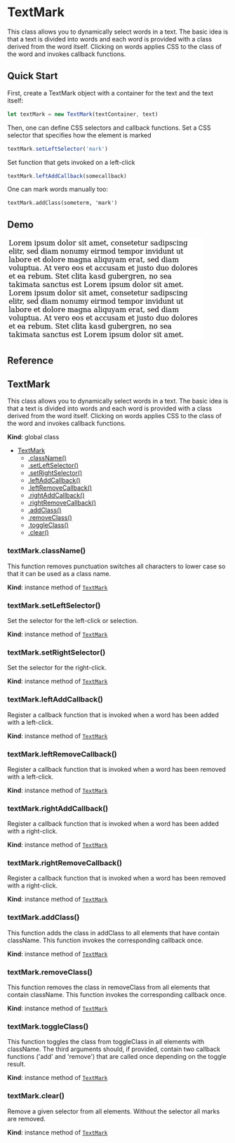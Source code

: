 # TextMark
This class allows you to dynamically select words in a text. The basic idea
is that a text is divided into words and each word is provided with a class
derived from the word itself. Clicking on words applies CSS to the class of
the word and invokes callback functions.
## Quick Start
First, create a TextMark object with a container for the text and the text
itself:
```javascript
let textMark = new TextMark(textContainer, text)
```
Then, one can define CSS selectors and callback functions.
Set a CSS selector that specifies how the element is marked
```javascript
textMark.setLeftSelector('mark')
```
Set function that gets invoked on a left-click
```javascript
textMark.leftAddCallback(somecallback)
```
One can mark words manually too:
```
textMark.addClass(someterm, 'mark')
```
## Demo
![Demo](demo.gif)
## Reference
<a name="TextMark"></a>

## TextMark
This class allows you to dynamically select words in a text. The basic idea
is that a text is divided into words and each word is provided with a class
derived from the word itself. Clicking on words applies CSS to the class of
the word and invokes callback functions.

**Kind**: global class

* [TextMark](#TextMark)
    * [.className()](#TextMark+className)
    * [.setLeftSelector()](#TextMark+setLeftSelector)
    * [.setRightSelector()](#TextMark+setRightSelector)
    * [.leftAddCallback()](#TextMark+leftAddCallback)
    * [.leftRemoveCallback()](#TextMark+leftRemoveCallback)
    * [.rightAddCallback()](#TextMark+rightAddCallback)
    * [.rightRemoveCallback()](#TextMark+rightRemoveCallback)
    * [.addClass()](#TextMark+addClass)
    * [.removeClass()](#TextMark+removeClass)
    * [.toggleClass()](#TextMark+toggleClass)
    * [.clear()](#TextMark+clear)

<a name="TextMark+className"></a>

### textMark.className()
This function removes punctuation switches all characters to lower case
so that it can be used as a class name.

**Kind**: instance method of [<code>TextMark</code>](#TextMark)
<a name="TextMark+setLeftSelector"></a>

### textMark.setLeftSelector()
Set the selector for the left-click or selection.

**Kind**: instance method of [<code>TextMark</code>](#TextMark)
<a name="TextMark+setRightSelector"></a>

### textMark.setRightSelector()
Set the selector for the right-click.

**Kind**: instance method of [<code>TextMark</code>](#TextMark)
<a name="TextMark+leftAddCallback"></a>

### textMark.leftAddCallback()
Register a callback function that is invoked when a word has been added
with a left-click.

**Kind**: instance method of [<code>TextMark</code>](#TextMark)
<a name="TextMark+leftRemoveCallback"></a>

### textMark.leftRemoveCallback()
Register a callback function that is invoked when a word has been removed
with a left-click.

**Kind**: instance method of [<code>TextMark</code>](#TextMark)
<a name="TextMark+rightAddCallback"></a>

### textMark.rightAddCallback()
Register a callback function that is invoked when a word has been added
with a right-click.

**Kind**: instance method of [<code>TextMark</code>](#TextMark)
<a name="TextMark+rightRemoveCallback"></a>

### textMark.rightRemoveCallback()
Register a callback function that is invoked when a word has been removed
with a right-click.

**Kind**: instance method of [<code>TextMark</code>](#TextMark)
<a name="TextMark+addClass"></a>

### textMark.addClass()
This function adds the class in addClass to all elements that have
contain className. This function invokes the corresponding callback once.

**Kind**: instance method of [<code>TextMark</code>](#TextMark)
<a name="TextMark+removeClass"></a>

### textMark.removeClass()
This function removes the class in removeClass from all elements that
contain className. This function invokes the corresponding callback once.

**Kind**: instance method of [<code>TextMark</code>](#TextMark)
<a name="TextMark+toggleClass"></a>

### textMark.toggleClass()
This function toggles the class from toggleClass in all elements with
className. The third arguments should, if provided, contain two callback
functions ('add' and 'remove') that are called once depending on the
toggle result.

**Kind**: instance method of [<code>TextMark</code>](#TextMark)
<a name="TextMark+clear"></a>

### textMark.clear()
Remove a given selector from all elements. Without the selector all marks
are removed.

**Kind**: instance method of [<code>TextMark</code>](#TextMark)
